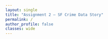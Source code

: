 ```yaml
---
layout: single
title: "Assignment 2 – SF Crime Data Story"
permalink: /
author_profile: false
classes: wide
---
```


<!-- Leave this empty for now -->
